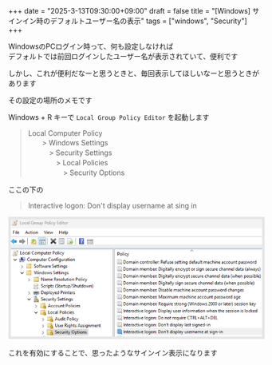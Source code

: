 +++
date = "2025-3-13T09:30:00+09:00"
draft = false
title = "[Windows] サインイン時のデフォルトユーザー名の表示"
tags = ["windows", "Security"]
+++

WindowsのPCログイン時って、何も設定しなければ  
デフォルトでは前回ログインしたユーザー名が表示されていて、便利です

しかし、これが便利だなーと思うときと、毎回表示してほしいなーと思うときがあります

その設定の場所のメモです

Windows + R キーで `Local Group Policy Editor` を起動します

> Local Computer Policy  
　　> Windows Settings  
　　　> Security Settings  
　　　　> Local Policies  
　　　　　> Security Options  

ここの下の

> Interactive logon: Don't display username at sing in

<img src="/pic/How-to-display-username-at-sing-in_00.png" style="border:solid 5px #e6e6e6"/> 

これを有効にすることで、思ったようなサインイン表示になります